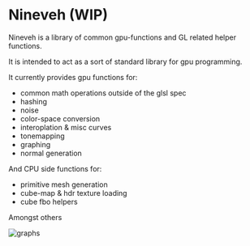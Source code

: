 # Nineveh (WIP)

Nineveh is a library of common gpu-functions and GL related helper functions.

It is intended to act as a sort of standard library for gpu programming.

It currently provides gpu functions for:
- common math operations outside of the glsl spec
- hashing
- noise
- color-space conversion
- interoplation & misc curves
- tonemapping
- graphing
- normal generation

And CPU side functions for:
- primitive mesh generation
- cube-map & hdr texture loading
- cube fbo helpers

Amongst others

![graphs](http://techsnuffle.com/assets/images/graphing0.png)
